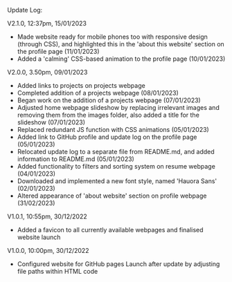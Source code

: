 Update Log:


  V2.1.0,
  12:37pm, 15/01/2023
  - Made website ready for mobile phones too with responsive design (through CSS), and highlighted this in the 'about this website' section on the profile page (11/01/2023)
  - Added a 'calming' CSS-based animation to the profile page (10/01/2023)

  V2.0.0,
  3.50pm, 09/01/2023
  - Added links to projects on projects webpage
  - Completed addition of a projects webpage (08/01/2023)
  - Began work on the addition of a projects webpage (07/01/2023)
  - Adjusted home webpage slideshow by replacing irrelevant images and removing them from the images folder, also added a title for the slideshow (07/01/2023)
  - Replaced redundant JS function with CSS animations (05/01/2023)
  - Added link to GitHub profile and update log on the profile page (05/01/2023)
  - Relocated update log to a separate file from README.md, and added information to README.md (05/01/2023)
  - Added functionality to filters and sorting system on resume webpage (04/01/2023)
  - Downloaded and implemented a new font style, named 'Hauora Sans' (02/01/2023)
  - Altered appearance of 'about website' section on profile webpage (31/02/2023)


  V1.0.1,
  10:55pm, 30/12/2022
  - Added a favicon to all currently available webpages and finalised website launch


  V1.0.0,
  10:00pm, 30/12/2022
  - Configured website for GitHub pages Launch after update by adjusting file paths within HTML code
